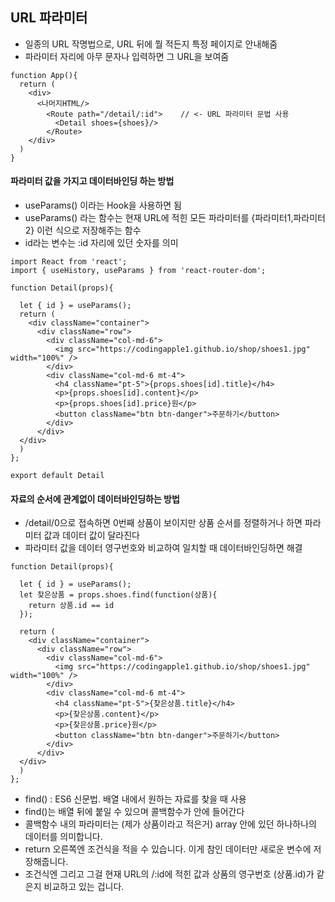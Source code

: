 ## URL 파라미터
- 일종의 URL 작명법으로, URL 뒤에 뭘 적든지 특정 페이지로 안내해줌
- 파라미터 자리에 아무 문자나 입력하면 그 URL을 보여줌

```
function App(){
  return (
    <div>
      <나머지HTML/>
        <Route path="/detail/:id">    // <- URL 파라미터 문법 사용
          <Detail shoes={shoes}/>
        </Route>
    </div>
  )
}
```

#### 파라미터 값을 가지고 데이터바인딩 하는 방법
- useParams() 이라는 Hook을 사용하면 됨
- useParams() 라는 함수는 현재 URL에 적힌 모든 파라미터를 {파라미터1,파라미터2} 이런 식으로 저장해주는 함수
- id라는 변수는 :id 자리에 있던 숫자를 의미

```
import React from 'react';
import { useHistory, useParams } from 'react-router-dom';

function Detail(props){

  let { id } = useParams();
  return (
    <div className="container">
      <div className="row">
        <div className="col-md-6">
          <img src="https://codingapple1.github.io/shop/shoes1.jpg" width="100%" />
        </div>
        <div className="col-md-6 mt-4">
          <h4 className="pt-5">{props.shoes[id].title}</h4>
          <p>{props.shoes[id].content}</p>
          <p>{props.shoes[id].price}원</p>
          <button className="btn btn-danger">주문하기</button> 
        </div>
      </div>
  </div>  
  )
};

export default Detail
```

#### 자료의 순서에 관계없이 데이터바인딩하는 방법
- /detail/0으로 접속하면 0번째 상품이 보이지만 상품 순서를 정렬하거나 하면 파라미터 값과 데이터 값이 달라진다
- 파라미터 값을 데이터 영구번호와 비교하여 일치할 때 데이터바인딩하면 해결

```
function Detail(props){

  let { id } = useParams();
  let 찾은상품 = props.shoes.find(function(상품){
    return 상품.id == id
  });

  return (
    <div className="container">
      <div className="row">
        <div className="col-md-6">
          <img src="https://codingapple1.github.io/shop/shoes1.jpg" width="100%" />
        </div>
        <div className="col-md-6 mt-4">
          <h4 className="pt-5">{찾은상품.title}</h4>
          <p>{찾은상품.content}</p>
          <p>{찾은상품.price}원</p>
          <button className="btn btn-danger">주문하기</button> 
        </div>
      </div>
  </div>  
  )
};
```

- find() : ES6 신문법. 배열 내에서 원하는 자료를 찾을 때 사용
- find()는 배열 뒤에 붙일 수 있으며 콜백함수가 안에 들어간다
- 콜백함수 내의 파라미터는 (제가 상품이라고 적은거) array 안에 있던 하나하나의 데이터를 의미합니다.
- return 오른쪽엔 조건식을 적을 수 있습니다. 이게 참인 데이터만 새로운 변수에 저장해줍니다.
- 조건식엔 그리고 그걸 현재 URL의 /:id에 적힌 값과 상품의 영구번호 (상품.id)가 같은지 비교하고 있는 겁니다.











